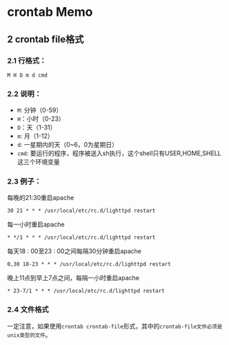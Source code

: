 # crontab Memo


## 2 crontab file格式

### 2.1 行格式：

    M H D m d cmd 

### 2.2 说明：

* `M`: 分钟（0-59） 
* `H`：小时（0-23） 
* `D`：天（1-31） 
* `m`: 月（1-12） 
* `d`: 一星期内的天（0~6，0为星期日） 
* `cmd`: 要运行的程序，程序被送入sh执行，这个shell只有USER,HOME,SHELL这三个环境变量

### 2.3 例子：

每晚的21:30重启apache

    30 21 * * * /usr/local/etc/rc.d/lighttpd restart 

每一小时重启apache

    * */1 * * * /usr/local/etc/rc.d/lighttpd restart 

每天18 : 00至23 : 00之间每隔30分钟重启apache

    0,30 18-23 * * * /usr/local/etc/rc.d/lighttpd restart

晚上11点到早上7点之间，每隔一小时重启apache

    * 23-7/1 * * * /usr/local/etc/rc.d/lighttpd restart 


### 2.4 文件格式

一定注意，如果使用`crontab crontab-file`形式，其中的`crontab-file文件必须是unix类型的文件`。

